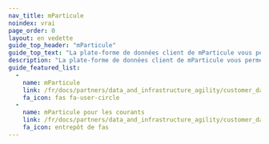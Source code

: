 ```yaml
---
nav_title: mParticule
noindex: vrai
page_order: 0
layout: en vedette
guide_top_header: "mParticule"
guide_top_text: "La plate-forme de données client de mParticule vous permet d'en faire plus avec vos données. Les marketeurs sophistiqués utilisent mParticle pour orchestrer les données sur toute leur pile de croissance, ce qui leur permet de gagner dans les moments clés du voyage du client."
description: "La plate-forme de données client de mParticule vous permet d'en faire plus avec vos données. Les marketeurs sophistiqués utilisent mParticle pour orchestrer les données sur toute leur pile de croissance, ce qui leur permet de gagner dans les moments clés du voyage du client."
guide_featured_list:
  - 
    name: mParticule
    link: /fr/docs/partners/data_and_infrastructure_agility/customer_data_platform/mparticle/mparticle
    fa_icon: fas fa-user-circle
  - 
    name: mParticule pour les courants
    link: /fr/docs/partners/data_and_infrastructure_agility/customer_data_platform/mparticle/mparticle_for_currents/
    fa_icon: entrepôt de fas
---
```


<br> 